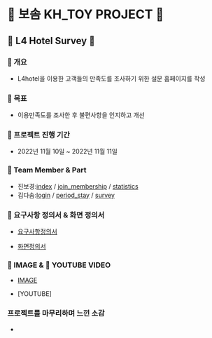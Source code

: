 # 💜 보솜 KH_TOY PROJECT 💜

## 🏨 L4 Hotel Survey 🏨

### 🌺 개요

- L4hotel을 이용한 고객들의 만족도를 조사하기 위한 설문 홈페이지를 작성

### 🌷 목표

- 이용만족도를 조사한 후 불편사항을 인지하고 개선

### 🍒 프로젝트 진행 기간

- 2022년 11월 10일 ~ 2022년 11월 11일

### 🍇 Team Member & Part

- 진보경:[index](./docs/index.html) / [join_membership](./docs/HTMLs/join_membership.html) / [statistics](./docs/HTMLs/statistics_first.html)
- 김다솜:[login](./docs/HTMLs/login.html) / [period_stay](./docs/HTMLs/period_stay.html) / [survey](./docs/HTMLs/survey.html)

### 🍰 요구사항 정의서 & 화면 정의서

- [요구사항정의서](./docs/refers/bosom_demand.png)

- [화면정의서](./docs/refers/bosom_Wireframe.pdf)

### 🙈 IMAGE & 🙉 YOUTUBE VIDEO

- [IMAGE](./docs/refers/L4HOTEL_Home.png)

- [YOUTUBE]

### 프로젝트를 마무리하며 느낀 소감

-
